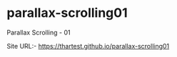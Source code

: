 # parallax-scrolling01
Parallax Scrolling - 01

Site URL:- https://thartest.github.io/parallax-scrolling01

